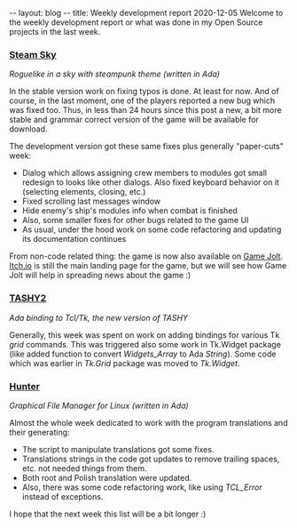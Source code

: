 -- layout: blog
-- title: Weekly development report 2020-12-05
Welcome to the weekly development report or what was done in my Open Source
projects in the last week.

### [Steam Sky](https://thindil.itch.io/steam-sky)

*Roguelike in a sky with steampunk theme (written in Ada)*

In the stable version work on fixing typos is done. At least for now. And of
course, in the last moment, one of the players reported a new bug which was
fixed too. Thus, in less than 24 hours since this post a new, a bit more
stable and grammar correct version of the game will be available for download.

The development version got these same fixes plus generally "paper-cuts" week:

* Dialog which allows assigning crew members to modules got small redesign to
looks like other dialogs. Also fixed keyboard behavior on it (selecting
elements, closing, etc.)
* Fixed scrolling last messages window
* Hide enemy's ship's modules info when combat is finished
* Also, some smaller fixes for other bugs related to the game UI
* As usual, under the hood work on some code refactoring and updating its
  documentation continues

From non-code related thing: the game is now also available on [Game Jolt](https://gamejolt.com/games/steamsky/560699).
[Itch.io](https://Itch.io) is still the main landing page for the game, but we
will see how Game Jolt will help in spreading news about the game :)

### [TASHY2](https://github.com/thindil/tashy2)

*Ada binding to Tcl/Tk, the new version of TASHY*

Generally, this week was spent on work on adding bindings for various Tk *grid*
commands. This was triggered also some work in Tk.Widget package (like added
function to convert *Widgets_Array* to Ada *String*). Some code which was earlier
in *Tk.Grid* package was moved to *Tk.Widget*.

### [Hunter](https://github.com/thindil/hunter)

*Graphical File Manager for Linux (written in Ada)*

Almost the whole week dedicated to work with the program translations and their
generating:

* The script to manipulate translations got some fixes.
* Translations strings in the code got updates to remove trailing spaces, etc.
  not needed things from them.
* Both root and Polish translation were updated.
* Also, there was some code refactoring work, like using *TCL_Error* instead of
  exceptions.

I hope that the next week this list will be a bit longer :)
